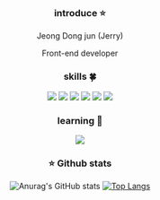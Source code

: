 
<div align="center">
  
### introduce ⭐️ 
  <p>Jeong Dong jun (Jerry) </p>
  <p>Front-end developer </p>



### skills 🍀
  <img src="https://img.shields.io/badge/HTML5-E34F26?style=flat&logo=HTML5&logoColor=white"/>
  <img src="https://img.shields.io/badge/CSS3-1572B6?style=flat&logo=CSS3&logoColor=white"/>
  <img src="https://img.shields.io/badge/JavaScript-F7DF1E?style=flat&logo=JavaScript&logoColor=white"/>
  <img src="https://img.shields.io/badge/TypeScript-3178C6?style=flat&logo=TypeScript&logoColor=white"/>
  <img src="https://img.shields.io/badge/React-61DAFB?style=flat&logo=React&logoColor=white"/>
  <img src="https://img.shields.io/badge/Node.js-339933?style=flat&logo=Node.js&logoColor=white"/>

### learning 🌱
   <img src="https://img.shields.io/badge/React-Native-61DAFB?style=flat&logo=React&logoColor=white"/>


### ⭐️ Github stats 
![Anurag's GitHub stats](https://github-readme-stats.vercel.app/api?username=jdwns96&show_icons=true&theme=default)
[![Top Langs](https://github-readme-stats.vercel.app/api/top-langs/?username=jdwns96&langs_count=8)](https://github.com/jdwns96/github-readme-stats)


</div>
